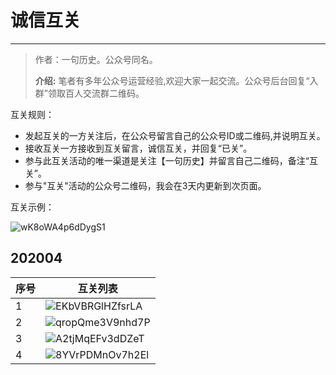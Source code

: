 # 诚信互关
---
> 作者：一句历史。公众号同名。
>
> **介绍:** 笔者有多年公众号运营经验,欢迎大家一起交流。公众号后台回复“入群”领取百人交流群二维码。

互关规则：

* 发起互关的一方关注后，在公众号留言自己的公众号ID或二维码,并说明互关。
* 接收互关一方接收到互关留言，诚信互关，并回复“已关”。
* 参与此互关活动的唯一渠道是关注【一句历史】并留言自己二维码，备注“互关”。
* 参与"互关"活动的公众号二维码，我会在3天内更新到次页面。

互关示例：

![wK8oWA4p6dDygS1](https://i.loli.net/2020/04/12/wK8oWA4p6dDygS1.jpg ':size=200x400')

## 202004

| 序号 | 互关列表 |
| --- | --- |
| 1 | ![EKbVBRGlHZfsrLA](https://i.loli.net/2020/04/12/EKbVBRGlHZfsrLA.png) |
| 2 | ![qropQme3V9nhd7P](https://i.loli.net/2020/04/12/qropQme3V9nhd7P.png) |
| 3 | ![A2tjMqEFv3dDZeT](https://i.loli.net/2020/04/12/A2tjMqEFv3dDZeT.png) |
| 4 | ![8YVrPDMnOv7h2El](https://i.loli.net/2020/04/12/8YVrPDMnOv7h2El.png) |